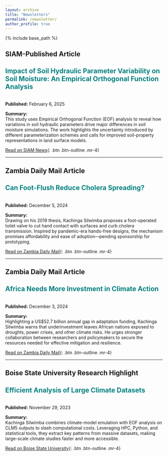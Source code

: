 ```yaml
---
layout: archive
title: "Newsletters"
permalink: /newsletter/
author_profile: true
---
```


{% include base_path %}

## SIAM-Published Article 
**<h2 style="color: teal;">Impact of Soil Hydraulic Parameter Variability on Soil Moisture: An Empirical Orthogonal Function Analysis</h2>**  
**Published:** February 6, 2025  

**Summary:**  
This study uses Empirical Orthogonal Function (EOF) analysis to reveal how variations in soil hydraulic parameters drive major differences in soil moisture simulations. The work highlights the uncertainty introduced by different parameterization schemes and calls for improved soil-property representations in land surface models.  

[Read on SIAM News](https://www.siam.org/publications/siam-news/articles/impact-of-soil-hydraulic-parameter-variability-on-soil-moisture-an-empirical-orthogonal-function-analysis){: .btn .btn-outline .mr-4}

---
## Zambia Daily Mail Article  
**<h2 style="color: teal;">Can Foot-Flush Reduce Cholera Spreading?</h2>**  
**Published:** December 5, 2024  

**Summary:**  
Drawing on his 2019 thesis, Kachinga Silwimba proposes a foot-operated toilet valve to cut hand contact with surfaces and curb cholera transmission. Inspired by pandemic-era hands-free designs, the mechanism promises affordability and ease of adoption—pending sponsorship for prototyping.  

[Read on Zambia Daily Mail](https://www.daily-mail.co.zm/2024/12/05/can-foot-flush-reduce-cholera-spreading/){: .btn .btn-outline .mr-4}

---
## Zambia Daily Mail Article  
**<h2 style="color: teal;">Africa Needs More Investment in Climate Action</h2>**  
**Published:** December 3, 2024  

**Summary:**  
Highlighting a US$52.7 billion annual gap in adaptation funding, Kachinga Silwimba warns that underinvestment leaves African nations exposed to droughts, power crises, and other climate risks. He urges stronger collaboration between researchers and policymakers to secure the resources needed for effective mitigation and resilience.  

[Read on Zambia Daily Mail](https://www.daily-mail.co.zm/2024/12/03/africa-needs-more-investment-in-climate-action/){: .btn .btn-outline .mr-4}

---
## Boise State University Research Highlight  
**<h2 style="color: teal;">Efficient Analysis of Large Climate Datasets</h2>**  
**Published:** November 29, 2023  

**Summary:**  
Kachinga Silwimba combines climate-model emulation with EOF analysis on CLM5 outputs to slash computational costs. Leveraging HPC, Python, and statistical tools, they extract key patterns from massive datasets, making large-scale climate studies faster and more accessible.  

[Read on Boise State University](https://www.boisestate.edu/rcs/2023/11/29/research-highlight-efficient-analysis-of-large-climate-datasets/){: .btn .btn-outline .mr-4}
